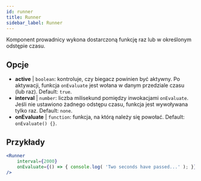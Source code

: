 ```yaml
---
id: runner 
title: Runner
sidebar_label: Runner
---
```


Komponent prowadnicy wykona dostarczoną funkcję raz lub w określonym odstępie czasu.

## Opcje

* __active__ | `boolean`: kontroluje, czy biegacz powinien być aktywny. Po aktywacji, funkcja `onEvaluate` jest wołana w danym przedziale czasu (lub raz). Default: `true`.
* __interval__ | `number`: liczba milisekund pomiędzy inwokacjami `onEvaluate`. Jeśli nie ustawiono żadnego odstępu czasu, funkcja jest wywoływana tylko raz. Default: `none`.
* __onEvaluate__ | `function`: funkcja, na którą należy się powołać. Default: `onEvaluate() {}`.


## Przykłady

```jsx live
<Runner
    interval={2000}
    onEvaluate={() => { console.log( 'Two seconds have passed...' ); }}
/>
```




